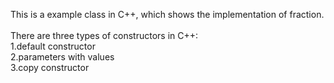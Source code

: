 This is a example class in C++, which shows the implementation of fraction.<br><br>
There are three types of constructors in C++:<br>
1.default constructor<br>
2.parameters with values<br>
3.copy constructor<br>

